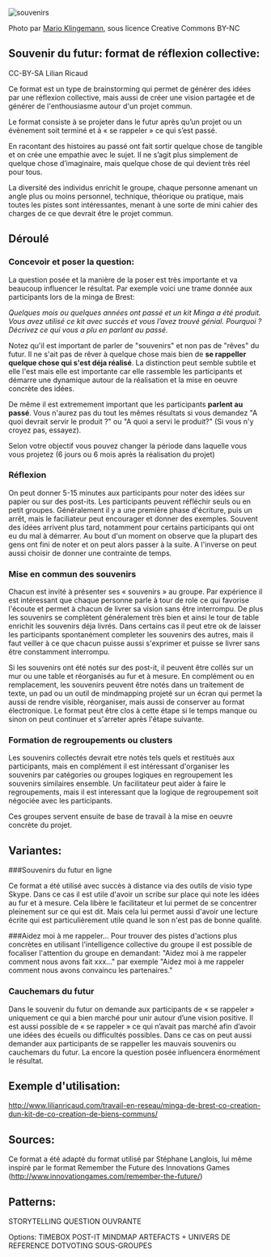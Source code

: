 ![souvenirs](http://farm1.staticflickr.com/33/98427151_9c58050ab7_z.jpg)

Photo par [Mario Klingemann](https://www.flickr.com/photos/quasimondo/98427151), sous licence Creative Commons BY-NC

## Souvenir du futur: format de réflexion collective: 

CC-BY-SA Lilian Ricaud

Ce format est un type de brainstorming qui permet de générer des idées par une réflexion collective, mais aussi de créer une vision partagée et de générer de l'enthousiasme autour d'un projet commun.

Le format consiste à se projeter dans le futur après qu’un projet ou un évènement soit terminé et à « se rappeler » ce qui s’est passé.

En racontant des histoires au passé ont fait sortir quelque chose de tangible et on crée une empathie avec le sujet. Il ne s’agit plus simplement de quelque chose d’imaginaire, mais quelque chose de qui devient très réel pour tous.

La diversité des individus enrichit le groupe, chaque personne amenant un angle plus ou moins personnel, technique, théorique ou pratique, mais toutes les pistes sont intéressantes, menant à une sorte de mini cahier des charges de ce que devrait être le projet commun.

## Déroulé

### Concevoir et poser la question:
La question posée et la manière de la poser est très importante et va beaucoup influencer le résultat. Par exemple voici une trame donnée aux participants lors de la minga de Brest:

_Quelques mois ou quelques années ont passé et un kit Minga a été produit. Vous avez utilisé ce kit avec succès et vous l’avez trouvé génial. Pourquoi ? Décrivez ce qui vous a plu en parlant au passé._

Notez qu'il est important de parler de "souvenirs" et non pas de "rêves" du futur. Il ne s'ait pas de rêver à quelque chose mais bien de **se rappeller quelque chose qui s'est déja réalisé**. La distinction peut semble subtile et elle l'est mais elle est importante car elle rassemble les participants et démarre une dynamique autour de la réalisation et la mise en oeuvre concrète des idées.

De même il est extremement important que les participants **parlent au passé**. Vous n'aurez pas du tout les mêmes résultats si vous demandez "A quoi devrait servir le produit ?" ou "A quoi a servi le produit?" (Si vous n'y croyez pas, essayez).

Selon votre objectif vous pouvez changer la période dans laquelle vous vous projetez (6 jours ou 6 mois après la réalisation du projet)

### Réflexion
On peut donner 5-15 minutes aux participants pour noter des idées sur papier ou sur des post-its. Les participants peuvent réfléchir seuls ou en petit groupes. Généralement il y a une première phase d'écriture, puis un arrêt, mais le faciliateur peut encourager et donner des exemples. Souvent des idées arrivent plus tard, notamment pour certains participants qui ont eu du mal à démarrer. Au bout d'un moment on observe que la plupart des gens ont fini de noter et on peut alors passer à la suite. A l'inverse on peut aussi choisir de donner une contrainte de temps.

### Mise en commun des souvenirs
Chacun est invité à présenter ses « souvenirs » au groupe. Par expérience il est intéressant que chaque personne parle à tour de role ce qui favorise l'écoute et permet à chacun de livrer sa vision sans être interrompu. De plus les souvenirs se complètent généralement très bien et ainsi le tour de table enrichit les souvenirs déja livrés. Dans certains cas il peut etre ok de laisser les participants spontanément completer les souvenirs des autres, mais il faut veiller à ce que chacun puisse aussi s'exprimer et puisse se livrer sans être constamment interrompu.

Si les souvenirs ont été notés sur des post-it, il peuvent être collés sur un mur ou une table et réorganisés au fur et à mesure. En complément ou en remplacement, les souvenirs peuvent être notés dans un traitement de texte, un pad ou un outil de mindmapping  projeté sur un écran qui permet la aussi de rendre visible, réorganiser, mais aussi de conserver au format électronique. Le format peut être clos à cette étape si le temps manque ou sinon on peut continuer et s'arreter après l'étape suivante.

### Formation de regroupements ou clusters
Les souvenirs collectés devrait etre notés tels quels et restitués aux participants, mais en complément il est intéressant d'organiser les souvenirs par catégories ou groupes logiques en regroupement les souvenirs similaires ensemble. Un facilitateur peut aider à faire le regroupements, mais il est interessant que la logique de regroupement soit négociée avec les participants.

Ces groupes servent ensuite de base de travail à la mise en oeuvre concrète du projet.

## Variantes:

###Souvenirs du futur en ligne

Ce format a été utilisé avec succès à distance via des outils de visio type Skype. Dans ce cas il est utile d'avoir un scribe sur place qui note les idées au fur et à mesure. Cela libère le facilitateur et lui permet de se concentrer pleinement sur ce qui est dit. Mais cela lui permet aussi d'avoir une lecture écrite qui est particulièrement utile quand le son n'est pas de bonne qualité.

###Aidez moi à me rappeler...
Pour trouver des pistes d'actions plus concrètes en utilisant l'intelligence collective du groupe il est possible de focaliser l'attention du groupe en demandant: "Aidez moi à me rappeler comment nous avons fait xxx..." par exemple "Aidez moi à me rappeler comment nous avons convaincu les partenaires."

### Cauchemars du futur
Dans le souvenir du futur on demande aux participants de « se rappeler » uniquement ce qui a bien marché pour unir autour d’une vision positive. Il est aussi possible de « se rappeler » ce qui n’avait pas marché afin d’avoir une idées des écueils ou difficultés possibles. Dans ce cas on peut aussi demander aux participants de se rappeller les mauvais souvenirs ou cauchemars du futur. La encore la question posée influencera énormément le résultat.

## Exemple d'utilisation:
http://www.lilianricaud.com/travail-en-reseau/minga-de-brest-co-creation-dun-kit-de-co-creation-de-biens-communs/

## Sources:
Ce format a été adapté du format utilisé par Stéphane Langlois, lui même inspiré par le format Remember the Future des Innovations Games (http://www.innovationgames.com/remember-the-future/)

## Patterns:
STORYTELLING
QUESTION OUVRANTE

Options:
TIMEBOX
POST-IT
MINDMAP
ARTEFACTS + UNIVERS DE REFERENCE
DOTVOTING
SOUS-GROUPES
 
